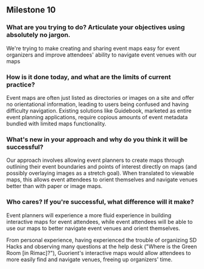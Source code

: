 ## Milestone 10

### What are you trying to do? Articulate your objectives using absolutely no jargon.

We're trying to make creating and sharing event maps easy for event organizers and improve attendees' ability to navigate event venues with our maps

### How is it done today, and what are the limits of current practice?

Event maps are often just listed as directories or images on a site and offer no orientational information, leading to users being confused and having difficulty navigation. Existing solutions like Guidebook, marketed as entire event planning applications, require copious amounts of event metadata bundled with limited maps functionality.

### What's new in your approach and why do you think it will be successful?

Our approach involves allowing event planners to create maps through outlining their event boundaries and points of interest directly on maps (and possibly overlaying images as a stretch goal). When translated to viewable maps, this allows event attendees to orient themselves and navigate venues better than with paper or image maps.

### Who cares? If you're successful, what difference will it make?

Event planners will experience a more fluid experience in building interactive maps for event attendees, while event attendees will be able to use our maps to better navigate event venues and orient themselves.

From personal experience, having experienced the trouble of organizing SD Hacks and observing many questions at the help desk ("Where is the Green Room [in Rimac]?"), Guorient's interactive maps would allow attendees to more easily find and navigate venues, freeing up organizers' time.
